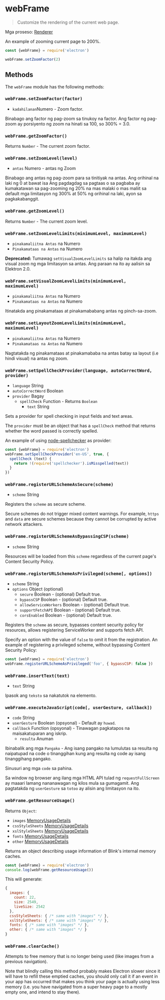 # webFrame

> Customize the rendering of the current web page.

Mga proseso: [Renderer](../glossary.md#renderer-process)

An example of zooming current page to 200%.

```javascript
const {webFrame} = require('electron')

webFrame.setZoomFactor(2)
```

## Methods

The `webFrame` module has the following methods:

### `webFrame.setZoomFactor(factor)`

* `kadahilanan`Numero - Zoom factor.

Binabago ang factor ng pag-zoom sa tinukoy na factor. Ang factor ng pag-zoom ay porsiyento ng zoom na hinati sa 100, so 300% = 3.0.

### `webFrame.getZoomFactor()`

Returns `Number` - The current zoom factor.

### `webFrame.setZoomLevel(level)`

* `antas` Numero - antas ng Zoom

Binabago ang antas ng pag-zoom para sa tinitiyak na antas. Ang orihinal na laki ng 0 at bawat isa Ang pagdagdag sa pagtaas o sa pagbaba ay kumakatawan sa pag-zooming ng 20% na mas malaki o mas maliit sa default mga limitasyon ng 300% at 50% ng orihinal na laki, ayon sa pagkakabanggit.

### `webFrame.getZoomLevel()`

Returns `Number` - The current zoom level.

### `webFrame.setZoomLevelLimits(minimumLevel, maximumLevel)`

* `pinakamaliitna Antas` na Numero
* `Pinakamataas na Antas` na Numero

**Deprecated:** Tumawag `setVisualZoomLevelLimits` sa halip na itakda ang visual zoom ng mga limitasyon sa antas. Ang paraan na ito ay aalisin sa Elektron 2.0.

### `webFrame.setVisualZoomLevelLimits(minimumLevel, maximumLevel)`

* `pinakamaliitna Antas` na Numero
* `Pinakamataas na Antas` na Numero

Itinatakda ang pinakamataas at pinakamababang antas ng pinch-sa-zoom.

### `webFrame.setLayoutZoomLevelLimits(minimumLevel, maximumLevel)`

* `pinakamaliitna Antas` na Numero
* `Pinakamataas na Antas` na Numero

Nagtatakda ng pinakamataas at pinakamababa na antas batay sa layout (i.e hindi visual) na antas ng zoom.

### `webFrame.setSpellCheckProvider(language, autoCorrectWord, provider)`

* `language` String
* `autoCorrectWord` Boolean
* `provider` Bagay 
  * `spellCheck` Function - Returns `Boolean` 
    * `text` String

Sets a provider for spell checking in input fields and text areas.

The `provider` must be an object that has a `spellCheck` method that returns whether the word passed is correctly spelled.

An example of using [node-spellchecker](https://github.com/atom/node-spellchecker) as provider:

```javascript
const {webFrame} = require('electron')
webFrame.setSpellCheckProvider('en-US', true, {
  spellCheck (text) {
    return !(require('spellchecker').isMisspelled(text))
  }
})
```

### `webFrame.registerURLSchemeAsSecure(scheme)`

* `scheme` String

Registers the `scheme` as secure scheme.

Secure schemes do not trigger mixed content warnings. For example, `https` and `data` are secure schemes because they cannot be corrupted by active network attackers.

### `webFrame.registerURLSchemeAsBypassingCSP(scheme)`

* `scheme` String

Resources will be loaded from this `scheme` regardless of the current page's Content Security Policy.

### `webFrame.registerURLSchemeAsPrivileged(scheme[, options])`

* `scheme` String
* `options` Object (optional) 
  * `secure` Boolean - (optional) Default true.
  * `bypassCSP` Boolean - (optional) Default true.
  * `allowServiceWorkers` Boolean - (optional) Default true.
  * `supportFetchAPI` Boolean - (optional) Default true.
  * `corsEnabled` Boolean - (optional) Default true.

Registers the `scheme` as secure, bypasses content security policy for resources, allows registering ServiceWorker and supports fetch API.

Specify an option with the value of `false` to omit it from the registration. An example of registering a privileged scheme, without bypassing Content Security Policy:

```javascript
const {webFrame} = require('electron')
webFrame.registerURLSchemeAsPrivileged('foo', { bypassCSP: false })
```

### `webFrame.insertText(text)`

* `text` String

Ipasok ang `teksto` sa nakatutok na elemento.

### `webFrame.executeJavaScript(code[, userGesture, callback])`

* `code` String
* `userGesture` Boolean (opsyonal) - Default ay `huwad`.
* `callback` Function (opsyonal) - Tinawagan pagkatapos na maisakatuparan ang iskrip. 
  * `resulta` Anuman

Ibinabalik ang mga `Pangako` - Ang isang pangako na lumulutas sa resulta ng naipatupad na code o tinanggihan kung ang resulta ng code ay isang tinanggihang pangako.

Sinusuri ang mga `code` sa pahina.

Sa window ng browser ang ilang mga HTML API tulad ng `requestFullScreen` ay maaari lamang nananawagan ng kilos mula sa gumagamit. Ang pagtatakda ng `userGesture` sa `totoo` ay alisin ang limitasyon na ito.

### `webFrame.getResourceUsage()`

Returns `Object`:

* `images` [MemoryUsageDetails](structures/memory-usage-details.md)
* `cssStyleSheets` [MemoryUsageDetails](structures/memory-usage-details.md)
* `xslStyleSheets` [MemoryUsageDetails](structures/memory-usage-details.md)
* `fonts` [MemoryUsageDetails](structures/memory-usage-details.md)
* `other` [MemoryUsageDetails](structures/memory-usage-details.md)

Returns an object describing usage information of Blink's internal memory caches.

```javascript
const {webFrame} = require('electron')
console.log(webFrame.getResourceUsage())
```

This will generate:

```javascript
{
  images: {
    count: 22,
    size: 2549,
    liveSize: 2542
  },
  cssStyleSheets: { /* same with "images" */ },
  xslStyleSheets: { /* same with "images" */ },
  fonts: { /* same with "images" */ },
  other: { /* same with "images" */ }
}
```

### `webFrame.clearCache()`

Attempts to free memory that is no longer being used (like images from a previous navigation).

Note that blindly calling this method probably makes Electron slower since it will have to refill these emptied caches, you should only call it if an event in your app has occurred that makes you think your page is actually using less memory (i.e. you have navigated from a super heavy page to a mostly empty one, and intend to stay there).
